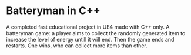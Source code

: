 # Batteryman in C++
A completed fast educational project in UE4 made with C++ only. 
A batteryman game: a player aims to collect the randomly generated item to increase the level of energy untill it will end. Then the game ends and restarts. One wins, who can collect more items than other. 
